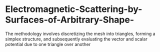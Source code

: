 # Electromagnetic-Scattering-by-Surfaces-of-Arbitrary-Shape-
 The methodology involves discretizing the mesh into triangles, forming a simplex structure, and subsequently evaluating the vector and scalar potential due to one triangle over another
